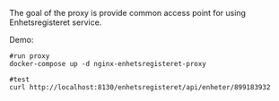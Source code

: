 The goal of the proxy is provide common access point for using Enhetsregisteret service. 

Demo:

```
#run proxy
docker-compose up -d nginx-enhetsregisteret-proxy

#test
curl http://localhost:8130/enhetsregisteret/api/enheter/899183932
```